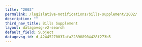 ```yaml
---
title: "2002"
permalink: /legislative-notifications/bills-supplement/2002/
description: ""
third_nav_title: Bills Supplement
layout: datagovsg-v2-search
default_field: Subject
datagovsg-id: d_42445270037afa228908904428f273b5
---
```

